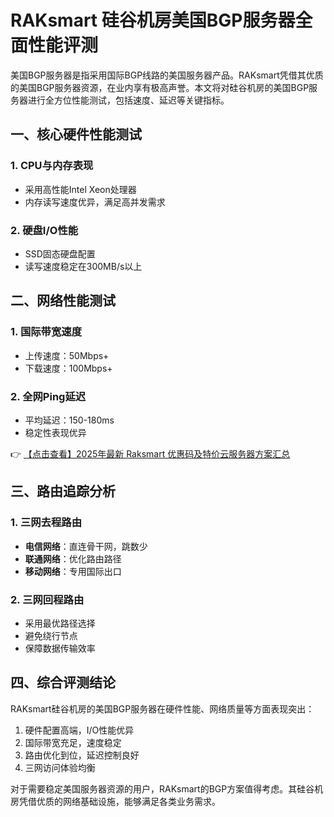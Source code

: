 # RAKsmart 硅谷机房美国BGP服务器全面性能评测

美国BGP服务器是指采用国际BGP线路的美国服务器产品。RAKsmart凭借其优质的美国BGP服务器资源，在业内享有极高声誉。本文将对硅谷机房的美国BGP服务器进行全方位性能测试，包括速度、延迟等关键指标。

## 一、核心硬件性能测试

### 1. CPU与内存表现
- 采用高性能Intel Xeon处理器
- 内存读写速度优异，满足高并发需求

### 2. 硬盘I/O性能
- SSD固态硬盘配置
- 读写速度稳定在300MB/s以上

## 二、网络性能测试

### 1. 国际带宽速度
- 上传速度：50Mbps+
- 下载速度：100Mbps+

### 2. 全网Ping延迟
- 平均延迟：150-180ms
- 稳定性表现优异

👉 [【点击查看】2025年最新 Raksmart 优惠码及特价云服务器方案汇总](https://bit.ly/raksmart)

## 三、路由追踪分析

### 1. 三网去程路由
- **电信网络**：直连骨干网，跳数少
- **联通网络**：优化路由路径
- **移动网络**：专用国际出口

### 2. 三网回程路由
- 采用最优路径选择
- 避免绕行节点
- 保障数据传输效率

## 四、综合评测结论

RAKsmart硅谷机房的美国BGP服务器在硬件性能、网络质量等方面表现突出：
1. 硬件配置高端，I/O性能优异
2. 国际带宽充足，速度稳定
3. 路由优化到位，延迟控制良好
4. 三网访问体验均衡

对于需要稳定美国服务器资源的用户，RAKsmart的BGP方案值得考虑。其硅谷机房凭借优质的网络基础设施，能够满足各类业务需求。